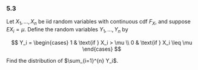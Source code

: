 ### 5.3
Let $X_1, \dots, X_n$ be iid random variables with continuous cdf $F_X$, and suppose $E X_i = \mu$. Define the random variables $Y_1, \dots, Y_n$ by

$$
Y_i =
\begin{cases}
1 & \text{if } X_i > \mu \\
0 & \text{if } X_i \leq \mu
\end{cases}
$$

Find the distribution of $\sum_{i=1}^{n} Y_i$.
